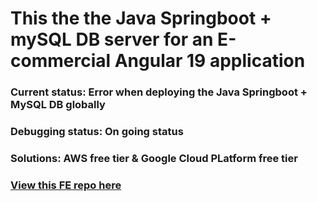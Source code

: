 # This the the Java Springboot + mySQL DB server for an E-commercial Angular 19 application

### Current status: Error when deploying the Java Springboot + MySQL DB globally
### Debugging status: On going status 
### Solutions: AWS free tier & Google Cloud PLatform free tier
### [View this FE repo here](https://github.com/JuliaThTranNguyen/ecom-Fe-Angular-2025/tree/master)


